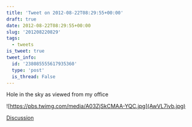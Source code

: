 ```yaml
---
title: 'Tweet on 2012-08-22T08:29:55+00:00'
draft: true
date: 2012-08-22T08:29:55+00:00
slug: '201208220829'
tags:
  - tweets
is_tweet: true
tweet_info:
  id: '238085555617935360'
  type: 'post'
  is_thread: False
---
```




Hole in the sky as viewed from my office 

![https://pbs.twimg.com/media/A03ZjSkCMAA-YQC.jpg](AwVL7ivb.jpg)

[Discussion](https://x.com/sytelus/status/238085555617935360)

